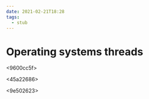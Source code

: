 ```yaml
---
date: 2021-02-21T18:28
tags: 
  - stub
---
```


# Operating systems threads

<e80e32c4>

<cae38aa3>

<e7a9e764>

<9600cc5f>

<45a22686>

<9e502623>

<d4d47137>

<e3f7c773>
